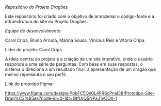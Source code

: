 *Repositório do Projeto Dragões*

Este repositório foi criado com o objetivo de armazenar o código-fonte e a infraestrutura do site do Projeto Dragões.

*Equipe de desenvolvimento:*

Carol Cripa, Bruno Arruda, Marina Sousa, Vinícius Reis e Vitória Cripa.

Líder do projeto: Carol Cripa

A ideia central do projeto é a criação de um site interativo, onde o usuário responde a uma série de perguntas. Com base em suas respostas, o sistema o direciona a um resultado final: a apresentação de um dragão que melhor representa o seu perfil.

Link do prototipo Figma:

https://www.figma.com/design/jPpbFC5Os0L4PR6cPnaI38/Prototipo-Site-Drag%C3%B5es?node-id=0-1&t=GtfUrQ5NPaJ1yOOX-1

